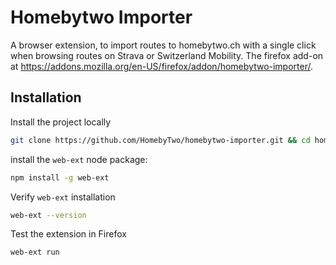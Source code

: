 # Homebytwo Importer

A browser extension, to import routes to homebytwo.ch with a single click when browsing routes on Strava or Switzerland Mobility.
The firefox add-on at <https://addons.mozilla.org/en-US/firefox/addon/homebytwo-importer/>.

## Installation

Install the project locally

```sh
git clone https://github.com/HomebyTwo/homebytwo-importer.git && cd homebytwo-importer
```

install the `web-ext` node package:

```sh
npm install -g web-ext
```

Verify `web-ext` installation

```sh
web-ext --version
```

Test the extension in Firefox

```sh
web-ext run
```
